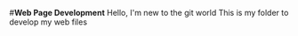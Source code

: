 #**Web Page Development**
Hello, I'm new to the git world
This is my folder to develop my web files
